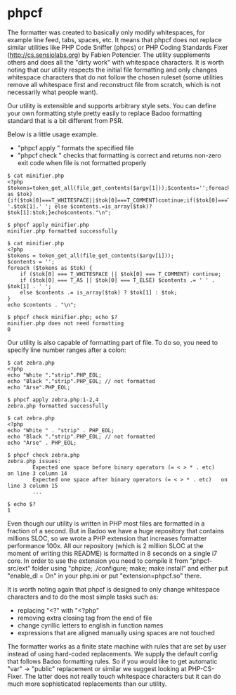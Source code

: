 phpcf
=====

The formatter was created to basically only modify whitespaces, for example line feed, tabs, spaces, etc. It means that phpcf does not replace similar utilities like PHP Code Sniffer (phpcs) or PHP Coding Standards Fixer (http://cs.sensiolabs.org) by Fabien Potencier. The utility supplements others and does all the "dirty work" with whitespace characters. It is worth noting that our utility respects the initial file formatting and only changes whitespace characters that do not follow the chosen ruleset (some utilities remove all whitespace first and reconstruct file from scratch, which is not necessarily what people want).

Our utility is extensible and supports arbitrary style sets. You can define your own formatting style pretty easily to replace Badoo formatting standard that is a bit different from PSR.

Below is a little usage example.
 - "phpcf apply <filename>" formats the specified file
 - "phpcf check <filename>" checks that formatting is correct and returns non-zero exit code when file is not formatted properly

```
$ cat minifier.php
<?php
$tokens=token_get_all(file_get_contents($argv[1]));$contents='';foreach($tokens as $tok){if($tok[0]===T_WHITESPACE||$tok[0]===T_COMMENT)continue;if($tok[0]===T_AS||$tok[0]===T_ELSE)$contents.=' '.$tok[1].' '; else $contents.=is_array($tok)?$tok[1]:$tok;}echo$contents."\n";

$ phpcf apply minifier.php
minifier.php formatted successfully

$ cat minifier.php
<?php
$tokens = token_get_all(file_get_contents($argv[1]));
$contents = '';
foreach ($tokens as $tok) {
    if ($tok[0] === T_WHITESPACE || $tok[0] === T_COMMENT) continue;
    if ($tok[0] === T_AS || $tok[0] === T_ELSE) $contents .= ' ' . $tok[1] . ' ';
    else $contents .= is_array($tok) ? $tok[1] : $tok;
}
echo $contents . "\n";

$ phpcf check minifier.php; echo $?
minifier.php does not need formatting
0
```

Our utility is also capable of formatting part of file. To do so, you need to specify line number ranges after a colon:

```
$ cat zebra.php 
<?php
echo "White "."strip".PHP_EOL;
echo "Black "."strip".PHP_EOL; // not formatted
echo "Arse".PHP_EOL;

$ phpcf apply zebra.php:1-2,4
zebra.php formatted successfully

$ cat zebra.php 
<?php
echo "White " . "strip" . PHP_EOL;
echo "Black "."strip".PHP_EOL; // not formatted
echo "Arse" . PHP_EOL;

$ phpcf check zebra.php
zebra.php issues:
        Expected one space before binary operators (= < > * . etc)   on line 3 column 14
        Expected one space after binary operators (= < > * . etc)   on line 3 column 15
        ...

$ echo $?
1
```

Even though our utility is written in PHP most files are formatted in a fraction of a second. But in Badoo we have a huge repository that contains millions SLOC, so we wrote a PHP extension that increases formatter performance 100x. All our repository (which is 2 million SLOC at the moment of writing this README) is formatted in 8 seconds on a single i7 core. In order to use the extension you need to compile it from "phpcf-src/ext" folder using "phpize; ./configure; make; make install" and either put "enable_dl = On" in your php.ini or put "extension=phpcf.so" there.

It is worth noting again that phpcf is designed to only change whitespace characters and to do the most simple tasks such as:
 - replacing "<?" with "<?php"
 - removing extra closing tag from the end of file
 - change cyrillic letters to english in function names
 - expressions that are aligned manually using spaces are not touched

The formatter works as a finite state machine with rules that are set by user instead of using hard-coded replacements. We supply the default config that follows Badoo formatting rules. So if you would like to get automatic "var" -> "public" replacement or similar we suggest looking at PHP-CS-Fixer. The latter does not really touch whitespace characters but it can do much more sophisticated replacements than our utility.
